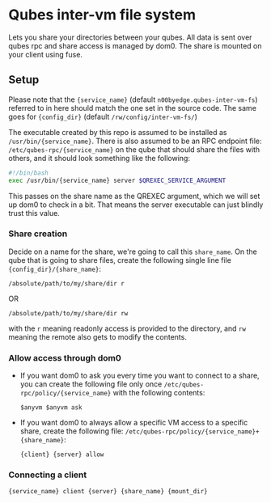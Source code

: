 # Qubes inter-vm file system

Lets you share your directories between your qubes. All data is sent over qubes rpc and share access is managed by dom0. The share is mounted on your client using fuse.

## Setup

Please note that the `{service_name}` (default `n00byedge.qubes-inter-vm-fs`) referred to in here should match the one set in the source code. The same goes for `{config_dir}` (default `/rw/config/inter-vm-fs/`)

The executable created by this repo is assumed to be installed as `/usr/bin/{service_name}`. There is also assumed to be an RPC endpoint file: `/etc/qubes-rpc/{service_name}` on the qube that should share the files with others, and it should look something like the following:
```sh
#!/bin/bash
exec /usr/bin/{service_name} server $QREXEC_SERVICE_ARGUMENT
```

This passes on the share name as the QREXEC argument, which we will set up dom0 to check in a bit. That means the server executable can just blindly trust this value.

### Share creation
Decide on a name for the share, we're going to call this `share_name`. On the qube that is going to share files, create the following single line file `{config_dir}/{share_name}`:

```
/absolute/path/to/my/share/dir r
```

OR

```
/absolute/path/to/my/share/dir rw
```

with the `r` meaning readonly access is provided to the directory, and `rw` meaning the remote also gets to modify the contents.

### Allow access through dom0
* If you want dom0 to ask you every time you want to connect to a share, you can create the following file only once `/etc/qubes-rpc/policy/{service_name}` with the following contents:
    ```
    $anyvm $anyvm ask
    ```
* If you want dom0 to always allow a specific VM access to a specific share, create the following file: `/etc/qubes-rpc/policy/{service_name}+{share_name}`:
    ```
    {client} {server} allow
    ```

### Connecting a client
```
{service_name} client {server} {share_name} {mount_dir}
```

